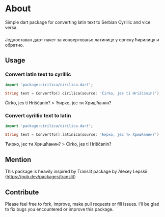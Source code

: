 # About

Simple dart package for converting latin text to Serbian Cyrillic and vice versa. 
###
Једноставан дарт пакет за конвертовање латинице у српску ћирилицу и обратно.


## Usage

### Convert latin text to cyrillic

```dart
import 'package:cirilica/cirilica.dart';

String text = ConvertTo().cirilica(source: 'Ćirko, jes ti Hrišćanin?');
```

Ćirko, jes ti Hrišćanin? > Ћирко, јес ти Хришћанин?


### Convert cyrillic text to latin

```dart
import 'package:cirilica/cirilica.dart';

String text = ConvertTo().latinica(source: 'Ћирко, јес ти Хришћанин?');
```

Ћирко, јес ти Хришћанин? > Ćirko, jes ti Hrišćanin?

## Mention

This package is heavily inspired by Translit package by Alexey Lepskii
(https://pub.dev/packages/translit)

## Contribute

Please feel free to fork, improve, make pull requests or fill issues. I'll be glad to fix bugs you encountered or improve this package.

